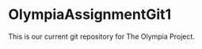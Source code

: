 OlympiaAssignmentGit1
=====================

This is our current git repository for The Olympia Project.
